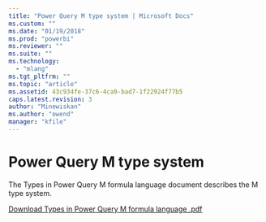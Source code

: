 ```yaml
---
title: "Power Query M type system | Microsoft Docs"
ms.custom: ""
ms.date: "01/19/2018"
ms.prod: "powerbi"
ms.reviewer: ""
ms.suite: ""
ms.technology: 
  - "mlang"
ms.tgt_pltfrm: ""
ms.topic: "article"
ms.assetid: 43c934fe-37c6-4ca9-bad7-1f22924f77b5
caps.latest.revision: 3
author: "Minewiskan"
ms.author: "owend"
manager: "kfile"
---
```

# Power Query M type system
The Types in Power Query M formula language document describes the M type system.

  [Download Types in Power Query M formula language .pdf](http://download.microsoft.com/download/7/7/5/775B4353-BF78-4383-8749-51A8DF4F8CE3/Types%20in%20the%20Power%20Query%20M%20formula%20language.pdf)

  
